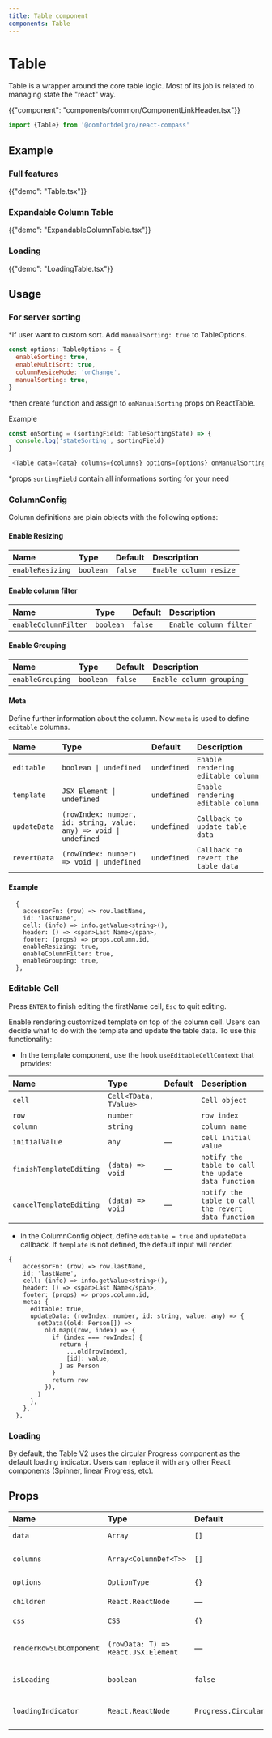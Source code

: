 ```yaml
---
title: Table component
components: Table
---
```


# Table

<p class="description">Table is a wrapper around the core table logic. Most of its job is related to managing state the "react" way.</p>

{{"component": "components/common/ComponentLinkHeader.tsx"}}

```jsx
import {Table} from '@comfortdelgro/react-compass'
```

## Example

### Full features

{{"demo": "Table.tsx"}}

### Expandable Column Table

{{"demo": "ExpandableColumnTable.tsx"}}

### Loading

{{"demo": "LoadingTable.tsx"}}

## Usage

### For server sorting

\*if user want to custom sort. Add `manualSorting: true` to TableOptions.

```js
const options: TableOptions = {
  enableSorting: true,
  enableMultiSort: true,
  columnResizeMode: 'onChange',
  manualSorting: true,
}
```

\*then create function and assign to `onManualSorting` props on ReactTable.

Example

```js
const onSorting = (sortingField: TableSortingState) => {
  console.log('stateSorting', sortingField)
}
```

```js
 <Table data={data} columns={columns} options={options} onManualSorting={onSorting}>
```

\*props `sortingField` contain all informations sorting for your need

### ColumnConfig

Column definitions are plain objects with the following options:

#### Enable Resizing

| Name             | Type      | Default | Description            |
| :--------------- | :-------- | :------ | :--------------------- |
| `enableResizing` | `boolean` | `false` | `Enable column resize` |

#### Enable column filter

| Name                 | Type      | Default | Description            |
| :------------------- | :-------- | :------ | :--------------------- |
| `enableColumnFilter` | `boolean` | `false` | `Enable column filter` |

#### Enable Grouping

| Name             | Type      | Default | Description              |
| :--------------- | :-------- | :------ | :----------------------- |
| `enableGrouping` | `boolean` | `false` | `Enable column grouping` |

#### Meta

Define further information about the column. Now `meta` is used to define `editable` columns.

| Name         | Type                                                              | Default     | Description                         |
| :----------- | :---------------------------------------------------------------- | :---------- | :---------------------------------- |
| `editable`   | `boolean \| undefined`                                            | `undefined` | `Enable rendering editable column`  |
| `template`   | `JSX Element \| undefined`                                        | `undefined` | `Enable rendering editable column`  |
| `updateData` | `(rowIndex: number, id: string, value: any) => void \| undefined` | `undefined` | `Callback to update table data`     |
| `revertData` | `(rowIndex: number) => void \| undefined`                         | `undefined` | `Callback to revert the table data` |

#### Example

```tsx
  {
    accessorFn: (row) => row.lastName,
    id: 'lastName',
    cell: (info) => info.getValue<string>(),
    header: () => <span>Last Name</span>,
    footer: (props) => props.column.id,
    enableResizing: true,
    enableColumnFilter: true,
    enableGrouping: true,
  },
```

### Editable Cell

Press `ENTER` to finish editing the firstName cell, `Esc` to quit editing.

Enable rendering customized template on top of the column cell.
Users can decide what to do with the template and update the table data.
To use this functionality:

- In the template component, use the hook `useEditableCellContext` that provides:

| Name                     | Type                  | Default | Description                                         |
| :----------------------- | :-------------------- | :------ | :-------------------------------------------------- |
| `cell`                   | `Cell<TData, TValue>` |         | `Cell object `                                      |
| `row`                    | `number`              |         | `row index`                                         |
| `column`                 | `string`              |         | `column name`                                       |
| `initialValue`           | `any`                 | —       | `cell initial value`                                |
| `finishTemplateEditing`  | `(data) => void`      | —       | `notify the table to call the update data function` |
| `cancelTemplateEditing ` | `(data) => void`      | —       | `notify the table to call the revert data function` |

- In the ColumnConfig object, define `editable = true` and `updateData` callback. If `template` is not defined, the default input will render.

```tsx
{
    accessorFn: (row) => row.lastName,
    id: 'lastName',
    cell: (info) => info.getValue<string>(),
    header: () => <span>Last Name</span>,
    footer: (props) => props.column.id,
    meta: {
      editable: true,
      updateData: (rowIndex: number, id: string, value: any) => {
        setData((old: Person[]) =>
          old.map((row, index) => {
            if (index === rowIndex) {
              return {
                ...old[rowIndex],
                [id]: value,
              } as Person
            }
            return row
          }),
        )
      },
    },
  },
```

### Loading

By default, the Table V2 uses the circular Progress component as the default loading indicator. Users can replace it with any other React components (Spinner, linear Progress, etc).

## Props

| Name                     | Type                                | Default             | Description                       |
| :----------------------- | :---------------------------------- | :------------------ | :-------------------------------- |
| `data`                   | `Array`                             | `[]`                | `Data for show.`                  |
| `columns`                | `Array<ColumnDef<T>>`               | `[]`                | `column with custom config.`      |
| `options`                | `OptionType`                        | `{}`                | `Table option.`                   |
| `children`               | `React.ReactNode`                   | —                   | `Child elements.`                 |
| `css`                    | `CSS`                               | `{}`                | `Additional style.`               |
| `renderRowSubComponent ` | `(rowData: T) => React.JSX.Element` | —                   | `Callback after expanding row.`   |
| `isLoading `             | `boolean`                           | `false`             | `Loading status of the table.`    |
| `loadingIndicator `      | `React.ReactNode`                   | `Progress.Circular` | `Loading indicator of the table.` |
